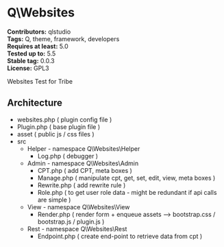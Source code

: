 # Q\Websites
**Contributors:** qlstudio  
**Tags:** Q, theme, framework, developers   
**Requires at least:** 5.0  
**Tested up to:** 5.5  
**Stable tag:** 0.0.3  
**License:** GPL3  

Websites Test for Tribe

## Architecture

- websites.php ( plugin config file )
- Plugin.php ( base plugin file )
- asset ( public js / css files )
- src
  - Helper - namespace Q\Websites\Helper
    - Log.php ( debugger )
  - Admin - namespace Q\Websites\Admin
    - CPT.php ( add CPT, meta boxes )
    - Manage.php ( manipulate cpt, get, set, edit, view, meta boxes )
    - Rewrite.php ( add rewrite rule )
    - Role.php ( to get user role data - might be redundant if api calls are simple )
  - View - namespace Q\Websites\View
    - Render.php ( render form + enqueue assets --> bootstrap.css / bootstrap.js / plugin.js )
  - Rest - namespace Q\Websites\Rest
    - Endpoint.php ( create end-point to retrieve data from cpt )
